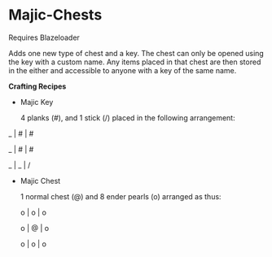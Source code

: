 # Majic-Chests
Requires Blazeloader

Adds one new type of chest and a key. The chest can only be opened using the key with a custom name. Any items placed in that chest are then stored in the either and accessible to anyone with a key of the same name.

__Crafting Recipes__

* Majic Key

  4 planks (#), and 1 stick (/) placed in the following arrangement:

 _ | # | # 
 
 _ | # | # 
 
 _ | _ | / 
 
* Majic Chest

  1 normal chest (@) and 8 ender pearls (o) arranged as thus:
  
  o | o | o
  
  o | @ | o
  
  o | o | o
